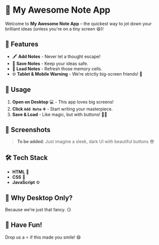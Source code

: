 # 📝 My Awesome Note App

Welcome to **My Awesome Note App** – the quickest way to jot down your brilliant ideas (unless you're on a tiny screen 😆)!

## 🚀 Features

- 🖋️ **Add Notes** - Never let a thought escape!
- 💾 **Save Notes** - Keep your ideas safe.
- 🔄 **Load Notes** - Refresh those memory cells.
- 🌐 **Tablet & Mobile Warning** - We’re strictly big-screen friends! 📵

## 📜 Usage

1. **Open on Desktop** 💻 - This app loves big screens!
2. **Click `Add Note`** ➕ - Start writing your masterpiece.
3. **Save & Load** - Like magic, but with buttons! 💾✨

## 📸 Screenshots

> **To be added**: Just imagine a sleek, dark UI with beautiful buttons 😎

## 🛠️ Tech Stack

- **HTML** 📝
- **CSS** 🎨
- **JavaScript** ⚙️

## 🤔 Why Desktop Only?

Because we’re just that fancy. 😏

## 🎉 Have Fun!

Drop us a ⭐ if this made you smile! 😄
